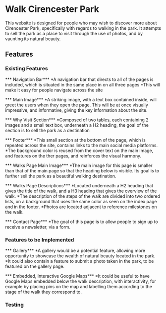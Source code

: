 # Walk Cirencester Park

This website is designed for people who may wish to discover more about Cirencester Park, specifically with regards to walking in the park. It attempts to sell the park as a place to visit through the use of photos, and by vaunting its natural beauty. 

## Features

### Existing Features

*** Navigation Bar***
  *A navigation bar that directs to all of the pages is included, which is situated in the same place in on all three pages
    *This will make it easy for people navigate across the site

*** Main Image***
  *A striking image, with a text box contained inside, will greet the users when they open the page. This will be at once visually impressive, and informative, giving the key information about the site.

*** Why Visit Section***
  *Composed of two tables, each containing 2 images and a small text box, underneath a H2 heading, the goal of the section is to sell the park as a destination

  *** Footer***
    *This small section at the bottom of the page, which is repeated across the site, contains links to the main social media platforms.
    *The background color is reused from the cover text on the main image, and features on the ther pages, and reinforces the visual harmony.

*** Walks Page Main Image***
  *The main image for this page is smaller than that of the main page so that the heading below is visible. Its goal is to further sell the park as a beautiful walking destination.

*** Walks Page Descriptions***
  *Located underneath a H2 heading that gives the title of the walk, and a H3 heading that gives the overview of the walk.
  *The description of the steps of the walk are divided into two ordered lists, on a background that uses the same color as seen on the index page and in the footer.
  *Photos are located adjacent to reference milestones on the walk.

  *** Contact Page***
  *The goal of this page is to allow people to sign up to receive a newsletter, via a form.

### Features to be Implemented

*** Gallery***
  *A gallery would be a potential feature, allowing more opportunity to showcase the wealth of natural beauty located in the park.
  *It could also contain a feature to submit a photo taken in the park, to be featured on the gallery page.

*** Embedded, Interactive Google Maps***
  *It could be useful to have Google Maps embedded below the walk description, with interactivity, for example by placing pins on the map and labelling them according to the stage of the walk they correspond to.

### Testing






